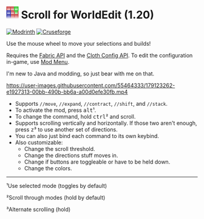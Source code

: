 # ![](src/main/resources/assets/scroll-for-worldedit/icon.png) Scroll for WorldEdit (1.20)

[![Modrinth](https://img.shields.io/badge/dynamic/json?color=5da545&label=Modrinth&suffix=%20downloads%20&query=downloads&url=https://api.modrinth.com/api/v1/mod/2Agd6VfX)](https://modrinth.com/mod/scroll-for-worldedit)
[![Cruseforge](https://img.shields.io/badge/Cruseforge-download-ff784d)](https://www.curseforge.com/minecraft/mc-mods/scroll-for-worldedit)

Use the mouse wheel to move your selections and builds!

Requires the [Fabric API](https://modrinth.com/mod/fabric-api/) and the [Cloth Config API](https://modrinth.com/mod/cloth-config). To edit the configuration in-game, use [Mod Menu](https://modrinth.com/mod/modmenu).

I'm new to Java and modding, so just bear with me on that.

https://user-images.githubusercontent.com/55464333/179123262-e1927313-00bb-490b-bb6a-a00d0efe30fb.mp4

-   Supports `//move`, `//expand`, `//contract`, `//shift`, and `//stack`.
-   To activate the mod, press <kbd>alt</kbd>¹.
-   To change the command, hold <kbd>ctrl</kbd>² and scroll.
-   Supports scrolling vertically and horizontally. If those two aren't enough, press <kbd>z</kbd>³ to use another set of directions.
-   You can also just bind each command to its own keybind.
-   Also customizable:
    -   Change the scroll threshold.
    -   Change the directions stuff moves in.
    -   Change if buttons are toggleable or have to be held down.
    -   Change the colors.

---

¹Use selected mode (toggles by default)

²Scroll through modes (hold by default)

³Alternate scrolling (hold)
